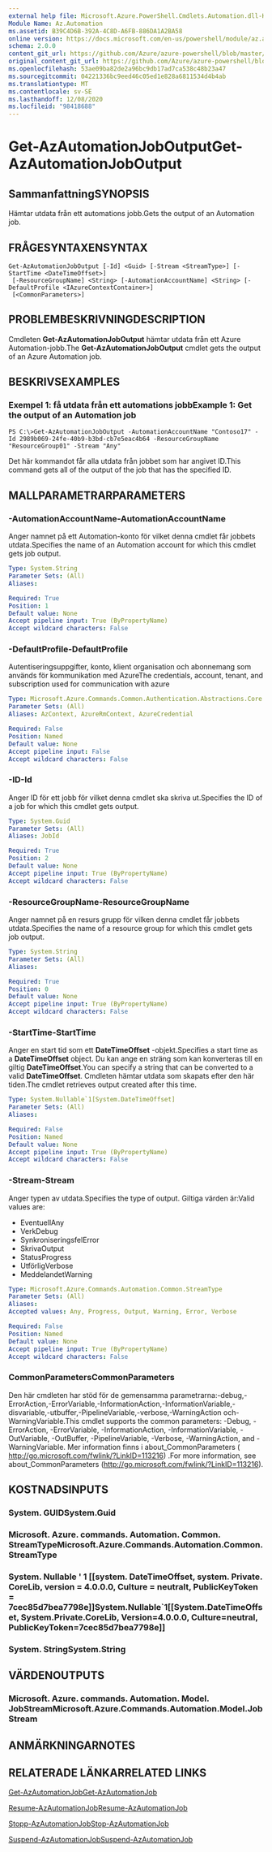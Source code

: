 ```yaml
---
external help file: Microsoft.Azure.PowerShell.Cmdlets.Automation.dll-Help.xml
Module Name: Az.Automation
ms.assetid: B39C4D6B-392A-4C8D-A6FB-886DA1A2BA58
online version: https://docs.microsoft.com/en-us/powershell/module/az.automation/get-azautomationjoboutput
schema: 2.0.0
content_git_url: https://github.com/Azure/azure-powershell/blob/master/src/Automation/Automation/help/Get-AzAutomationJobOutput.md
original_content_git_url: https://github.com/Azure/azure-powershell/blob/master/src/Automation/Automation/help/Get-AzAutomationJobOutput.md
ms.openlocfilehash: 53ae09ba82de2a96bc9db17ad7ca538c48b23a47
ms.sourcegitcommit: 04221336bc9eed46c05ed1e828a6811534d4b4ab
ms.translationtype: MT
ms.contentlocale: sv-SE
ms.lasthandoff: 12/08/2020
ms.locfileid: "98418688"
---
```

# <span data-ttu-id="00610-101">Get-AzAutomationJobOutput</span><span class="sxs-lookup"><span data-stu-id="00610-101">Get-AzAutomationJobOutput</span></span>

## <span data-ttu-id="00610-102">Sammanfattning</span><span class="sxs-lookup"><span data-stu-id="00610-102">SYNOPSIS</span></span>
<span data-ttu-id="00610-103">Hämtar utdata från ett automations jobb.</span><span class="sxs-lookup"><span data-stu-id="00610-103">Gets the output of an Automation job.</span></span>

## <span data-ttu-id="00610-104">FRÅGESYNTAXEN</span><span class="sxs-lookup"><span data-stu-id="00610-104">SYNTAX</span></span>

```
Get-AzAutomationJobOutput [-Id] <Guid> [-Stream <StreamType>] [-StartTime <DateTimeOffset>]
 [-ResourceGroupName] <String> [-AutomationAccountName] <String> [-DefaultProfile <IAzureContextContainer>]
 [<CommonParameters>]
```

## <span data-ttu-id="00610-105">PROBLEMBESKRIVNING</span><span class="sxs-lookup"><span data-stu-id="00610-105">DESCRIPTION</span></span>
<span data-ttu-id="00610-106">Cmdleten **Get-AzAutomationJobOutput** hämtar utdata från ett Azure Automation-jobb.</span><span class="sxs-lookup"><span data-stu-id="00610-106">The **Get-AzAutomationJobOutput** cmdlet gets the output of an Azure Automation job.</span></span>

## <span data-ttu-id="00610-107">BESKRIVS</span><span class="sxs-lookup"><span data-stu-id="00610-107">EXAMPLES</span></span>

### <span data-ttu-id="00610-108">Exempel 1: få utdata från ett automations jobb</span><span class="sxs-lookup"><span data-stu-id="00610-108">Example 1: Get the output of an Automation job</span></span>
```
PS C:\>Get-AzAutomationJobOutput -AutomationAccountName "Contoso17" -Id 2989b069-24fe-40b9-b3bd-cb7e5eac4b64 -ResourceGroupName "ResourceGroup01" -Stream "Any"
```

<span data-ttu-id="00610-109">Det här kommandot får alla utdata från jobbet som har angivet ID.</span><span class="sxs-lookup"><span data-stu-id="00610-109">This command gets all of the output of the job that has the specified ID.</span></span>

## <span data-ttu-id="00610-110">MALLPARAMETRAR</span><span class="sxs-lookup"><span data-stu-id="00610-110">PARAMETERS</span></span>

### <span data-ttu-id="00610-111">-AutomationAccountName</span><span class="sxs-lookup"><span data-stu-id="00610-111">-AutomationAccountName</span></span>
<span data-ttu-id="00610-112">Anger namnet på ett Automation-konto för vilket denna cmdlet får jobbets utdata.</span><span class="sxs-lookup"><span data-stu-id="00610-112">Specifies the name of an Automation account for which this cmdlet gets job output.</span></span>

```yaml
Type: System.String
Parameter Sets: (All)
Aliases:

Required: True
Position: 1
Default value: None
Accept pipeline input: True (ByPropertyName)
Accept wildcard characters: False
```

### <span data-ttu-id="00610-113">-DefaultProfile</span><span class="sxs-lookup"><span data-stu-id="00610-113">-DefaultProfile</span></span>
<span data-ttu-id="00610-114">Autentiseringsuppgifter, konto, klient organisation och abonnemang som används för kommunikation med Azure</span><span class="sxs-lookup"><span data-stu-id="00610-114">The credentials, account, tenant, and subscription used for communication with azure</span></span>

```yaml
Type: Microsoft.Azure.Commands.Common.Authentication.Abstractions.Core.IAzureContextContainer
Parameter Sets: (All)
Aliases: AzContext, AzureRmContext, AzureCredential

Required: False
Position: Named
Default value: None
Accept pipeline input: False
Accept wildcard characters: False
```

### <span data-ttu-id="00610-115">-ID</span><span class="sxs-lookup"><span data-stu-id="00610-115">-Id</span></span>
<span data-ttu-id="00610-116">Anger ID för ett jobb för vilket denna cmdlet ska skriva ut.</span><span class="sxs-lookup"><span data-stu-id="00610-116">Specifies the ID of a job for which this cmdlet gets output.</span></span>

```yaml
Type: System.Guid
Parameter Sets: (All)
Aliases: JobId

Required: True
Position: 2
Default value: None
Accept pipeline input: True (ByPropertyName)
Accept wildcard characters: False
```

### <span data-ttu-id="00610-117">-ResourceGroupName</span><span class="sxs-lookup"><span data-stu-id="00610-117">-ResourceGroupName</span></span>
<span data-ttu-id="00610-118">Anger namnet på en resurs grupp för vilken denna cmdlet får jobbets utdata.</span><span class="sxs-lookup"><span data-stu-id="00610-118">Specifies the name of a resource group for which this cmdlet gets job output.</span></span>

```yaml
Type: System.String
Parameter Sets: (All)
Aliases:

Required: True
Position: 0
Default value: None
Accept pipeline input: True (ByPropertyName)
Accept wildcard characters: False
```

### <span data-ttu-id="00610-119">-StartTime</span><span class="sxs-lookup"><span data-stu-id="00610-119">-StartTime</span></span>
<span data-ttu-id="00610-120">Anger en start tid som ett **DateTimeOffset** -objekt.</span><span class="sxs-lookup"><span data-stu-id="00610-120">Specifies a start time as a **DateTimeOffset** object.</span></span>
<span data-ttu-id="00610-121">Du kan ange en sträng som kan konverteras till en giltig **DateTimeOffset**.</span><span class="sxs-lookup"><span data-stu-id="00610-121">You can specify a string that can be converted to a valid **DateTimeOffset**.</span></span>
<span data-ttu-id="00610-122">Cmdleten hämtar utdata som skapats efter den här tiden.</span><span class="sxs-lookup"><span data-stu-id="00610-122">The cmdlet retrieves output created after this time.</span></span>

```yaml
Type: System.Nullable`1[System.DateTimeOffset]
Parameter Sets: (All)
Aliases:

Required: False
Position: Named
Default value: None
Accept pipeline input: True (ByPropertyName)
Accept wildcard characters: False
```

### <span data-ttu-id="00610-123">-Stream</span><span class="sxs-lookup"><span data-stu-id="00610-123">-Stream</span></span>
<span data-ttu-id="00610-124">Anger typen av utdata.</span><span class="sxs-lookup"><span data-stu-id="00610-124">Specifies the type of output.</span></span>
<span data-ttu-id="00610-125">Giltiga värden är:</span><span class="sxs-lookup"><span data-stu-id="00610-125">Valid values are:</span></span> 
- <span data-ttu-id="00610-126">Eventuell</span><span class="sxs-lookup"><span data-stu-id="00610-126">Any</span></span>
- <span data-ttu-id="00610-127">Verk</span><span class="sxs-lookup"><span data-stu-id="00610-127">Debug</span></span>
- <span data-ttu-id="00610-128">Synkroniseringsfel</span><span class="sxs-lookup"><span data-stu-id="00610-128">Error</span></span>
- <span data-ttu-id="00610-129">Skriva</span><span class="sxs-lookup"><span data-stu-id="00610-129">Output</span></span>
- <span data-ttu-id="00610-130">Status</span><span class="sxs-lookup"><span data-stu-id="00610-130">Progress</span></span>
- <span data-ttu-id="00610-131">Utförlig</span><span class="sxs-lookup"><span data-stu-id="00610-131">Verbose</span></span>
- <span data-ttu-id="00610-132">Meddelandet</span><span class="sxs-lookup"><span data-stu-id="00610-132">Warning</span></span>

```yaml
Type: Microsoft.Azure.Commands.Automation.Common.StreamType
Parameter Sets: (All)
Aliases:
Accepted values: Any, Progress, Output, Warning, Error, Verbose

Required: False
Position: Named
Default value: None
Accept pipeline input: True (ByPropertyName)
Accept wildcard characters: False
```

### <span data-ttu-id="00610-133">CommonParameters</span><span class="sxs-lookup"><span data-stu-id="00610-133">CommonParameters</span></span>
<span data-ttu-id="00610-134">Den här cmdleten har stöd för de gemensamma parametrarna:-debug,-ErrorAction,-ErrorVariable,-InformationAction,-InformationVariable,-disvariable,-utbuffer,-PipelineVariable,-verbose,-WarningAction och-WarningVariable.</span><span class="sxs-lookup"><span data-stu-id="00610-134">This cmdlet supports the common parameters: -Debug, -ErrorAction, -ErrorVariable, -InformationAction, -InformationVariable, -OutVariable, -OutBuffer, -PipelineVariable, -Verbose, -WarningAction, and -WarningVariable.</span></span> <span data-ttu-id="00610-135">Mer information finns i about_CommonParameters ( http://go.microsoft.com/fwlink/?LinkID=113216) .</span><span class="sxs-lookup"><span data-stu-id="00610-135">For more information, see about_CommonParameters (http://go.microsoft.com/fwlink/?LinkID=113216).</span></span>

## <span data-ttu-id="00610-136">KOSTNADS</span><span class="sxs-lookup"><span data-stu-id="00610-136">INPUTS</span></span>

### <span data-ttu-id="00610-137">System. GUID</span><span class="sxs-lookup"><span data-stu-id="00610-137">System.Guid</span></span>

### <span data-ttu-id="00610-138">Microsoft. Azure. commands. Automation. Common. StreamType</span><span class="sxs-lookup"><span data-stu-id="00610-138">Microsoft.Azure.Commands.Automation.Common.StreamType</span></span>

### <span data-ttu-id="00610-139">System. Nullable ' 1 [[system. DateTimeOffset, system. Private. CoreLib, version = 4.0.0.0, Culture = neutralt, PublicKeyToken = 7cec85d7bea7798e]]</span><span class="sxs-lookup"><span data-stu-id="00610-139">System.Nullable\`1[[System.DateTimeOffset, System.Private.CoreLib, Version=4.0.0.0, Culture=neutral, PublicKeyToken=7cec85d7bea7798e]]</span></span>

### <span data-ttu-id="00610-140">System. String</span><span class="sxs-lookup"><span data-stu-id="00610-140">System.String</span></span>

## <span data-ttu-id="00610-141">VÄRDEN</span><span class="sxs-lookup"><span data-stu-id="00610-141">OUTPUTS</span></span>

### <span data-ttu-id="00610-142">Microsoft. Azure. commands. Automation. Model. JobStream</span><span class="sxs-lookup"><span data-stu-id="00610-142">Microsoft.Azure.Commands.Automation.Model.JobStream</span></span>

## <span data-ttu-id="00610-143">ANMÄRKNINGAR</span><span class="sxs-lookup"><span data-stu-id="00610-143">NOTES</span></span>

## <span data-ttu-id="00610-144">RELATERADE LÄNKAR</span><span class="sxs-lookup"><span data-stu-id="00610-144">RELATED LINKS</span></span>

[<span data-ttu-id="00610-145">Get-AzAutomationJob</span><span class="sxs-lookup"><span data-stu-id="00610-145">Get-AzAutomationJob</span></span>](./Get-AzAutomationJob.md)

[<span data-ttu-id="00610-146">Resume-AzAutomationJob</span><span class="sxs-lookup"><span data-stu-id="00610-146">Resume-AzAutomationJob</span></span>](./Resume-AzAutomationJob.md)

[<span data-ttu-id="00610-147">Stopp-AzAutomationJob</span><span class="sxs-lookup"><span data-stu-id="00610-147">Stop-AzAutomationJob</span></span>](./Stop-AzAutomationJob.md)

[<span data-ttu-id="00610-148">Suspend-AzAutomationJob</span><span class="sxs-lookup"><span data-stu-id="00610-148">Suspend-AzAutomationJob</span></span>](./Suspend-AzAutomationJob.md)


